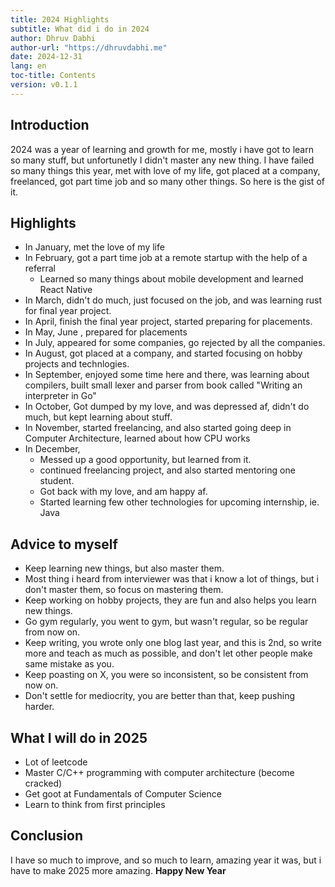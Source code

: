 ```yaml
---
title: 2024 Highlights
subtitle: What did i do in 2024
author: Dhruv Dabhi
author-url: "https://dhruvdabhi.me"
date: 2024-12-31
lang: en
toc-title: Contents
version: v0.1.1
---
```


## Introduction

2024 was a year of learning and growth for me, mostly i have got to learn so many stuff, but unfortunetly I didn't master any new thing.
I have failed so many things this year, met with love of my life, got placed at a company, freelanced, got part time job and so many other things.
So here is the gist of it.


## Highlights

- In January, met the love of my life
- In February, got a part time job at a remote startup with the help of a referral
    - Learned so many things about mobile development and learned React Native
- In March, didn't do much, just focused on the job, and was learning rust for final year project.
- In April, finish the final year project, started preparing for placements.
- In May, June , prepared for placements
- In July, appeared for some companies, go rejected by all the companies.
- In August, got placed at a company, and started focusing on hobby projects and technlogies.
- In September, enjoyed some time here and there, was learning about compilers, built small lexer and parser from book called "Writing an interpreter in Go"
- In October, Got dumped by my love, and was depressed af, didn't do much, but kept learning about stuff.
- In November, started freelancing, and also started going deep in Computer Architecture, learned about how CPU works
- In December,
    - Messed up a good opportunity, but learned from it.
    - continued freelancing project, and also started mentoring one student.
    - Got back with my love, and am happy af.
    - Started learning few other technologies for upcoming internship, ie. Java

## Advice to myself
- Keep learning new things, but also master them.
- Most thing i heard from interviewer was that i know a lot of things, but i don't master them, so focus on mastering them.
- Keep working on hobby projects, they are fun and also helps you learn new things.
- Go gym regularly, you went to gym, but wasn't regular, so be regular from now on.
- Keep writing, you wrote only one blog last year, and this is 2nd, so write more and teach as much as possible, and don't let other people make same mistake as you.
- Keep poasting on X, you were so inconsistent, so be consistent from now on.
- Don't settle for mediocrity, you are better than that, keep pushing harder.

## What I will do in 2025
- Lot of leetcode
- Master C/C++ programming with computer architecture (become cracked)
- Get goot at Fundamentals of Computer Science
- Learn to think from first principles


## Conclusion
I have so much to improve, and so much to learn, amazing year it was, but i have to make 2025 more amazing.
**Happy New Year**



